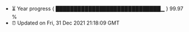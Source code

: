 - ⏳ Year progress { █████████████████████████████▁ } 99.97 %
- ⏰ Updated on Fri, 31 Dec 2021 21:18:09 GMT

